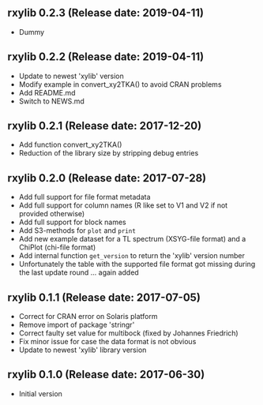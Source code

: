 ## rxylib 0.2.3 (Release date: 2019-04-11)

* Dummy

## rxylib 0.2.2 (Release date: 2019-04-11)

* Update to newest 'xylib' version
* Modify example in convert_xy2TKA() to avoid CRAN problems
* Add README.md
* Switch to NEWS.md

## rxylib 0.2.1 (Release date: 2017-12-20)


* Add function convert_xy2TKA()
* Reduction of the library size by stripping debug entries

## rxylib 0.2.0 (Release date: 2017-07-28)

* Add full support for file format metadata
* Add full support for column names (R like set to V1 and V2 if not provided otherwise)
* Add full support for block names
* Add S3-methods for `plot` and `print`
* Add new example dataset for a TL spectrum (XSYG-file format) and a ChiPlot (chi-file format)
* Add internal function `get_version` to return the 'xylib' version number
* Unfortunately the table with the supported file format got missing during the last update
round ... again added

## rxylib 0.1.1 (Release date: 2017-07-05)

* Correct for CRAN error on Solaris platform
* Remove import of package 'stringr'
* Correct faulty set value for multibock (fixed by Johannes Friedrich)
* Fix minor issue for case the data format is not obvious
* Update to newest 'xylib' library version

## rxylib 0.1.0 (Release date: 2017-06-30)

* Initial version
